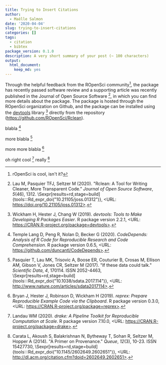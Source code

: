 ```yaml
---
title: Trying to Insert Citations
author:
  - Maëlle Salmon
date: '2020-04-04'
slug: trying-to-insert-citations
categories: []
tags:
  - citation
  - bibtex
package_version: 0.1.0
description: A very short summary of your post (~ 100 characters)
output:
  html_document:
    keep_md: yes
---
```







Through the helpful feedback from the ROpenSci community[^ropensci], the package
has recently passed software review and a supporting article was
recently published in the Journal of Open Source Software [^Lau2020],
in which you can find more details about the package. The package is
hosted through the ROpenSci organization on Github, and the package
can be installed using the [devtools](https://devtools.r-lib.org)
library [^R-devtools] directly from the repository
(https://github.com/ROpenSci/Rclean).

blabla [^R-CodeDepends]

more blabla [^Pasquier2017]

more more blabla [^R-reprex]

oh right cool [^R-drake] really [^Carata2014]

[^R-reprex]: Bryan J, Hester J, Robinson D, Wickham H (2019). _reprex:
Prepare Reproducible Example Code via the Clipboard_. R package version
0.3.0, <URL: https://CRAN.R-project.org/package=reprex>.

[^Carata2014]: Carata L, Akoush S, Balakrishnan N, Bytheway T, Sohan R,
Seltzer M, Hopper A (2014). "A Primer on Provenance." _Queue_, *12*(3),
10-23. ISSN 15427730,
\Sexpr[results=rd,stage=build]{tools:::Rd_expr_doi("10.1145/2602649.2602651")},
<URL: http://dl.acm.org/citation.cfm?doid=2602649.2602651>.

[^R-drake]: Landau WM (2020). _drake: A Pipeline Toolkit for
Reproducible Computation at Scale_. R package version 7.10.0, <URL:
https://CRAN.R-project.org/package=drake>.

[^Lau2020]: Lau M, Pasquier TFJ, Seltzer M (2020). "Rclean: A Tool for
Writing Cleaner, More Transparent Code." _Journal of Open Source
Software_, *5*(46), 1312.
\Sexpr[results=rd,stage=build]{tools:::Rd_expr_doi("10.21105/joss.01312")},
<URL: https://doi.org/10.21105/joss.01312>.

[^Pasquier2017]: Pasquier T, Lau MK, Trisovic A, Boose ER, Couturier B,
Crosas M, Ellison AM, Gibson V, Jones CR, Seltzer M (2017). "If these
data could talk." _Scientific Data_, *4*, 170114. ISSN 2052-4463,
\Sexpr[results=rd,stage=build]{tools:::Rd_expr_doi("10.1038/sdata.2017.114")},
<URL: http://www.nature.com/articles/sdata2017114>.

[^R-CodeDepends]: Temple Lang D, Peng R, Nolan D, Becker G (2020).
_CodeDepends: Analysis of R Code for Reproducible Research and Code
Comprehension_. R package version 0.6.5, <URL:
https://github.com/duncantl/CodeDepends>.

[^R-devtools]: Wickham H, Hester J, Chang W (2019). _devtools: Tools to
Make Developing R Packages Easier_. R package version 2.2.1, <URL:
https://CRAN.R-project.org/package=devtools>.

[^ropensci]: rOpenSci is cool, isn't it?
